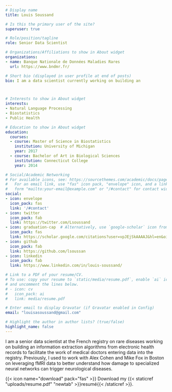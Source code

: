 ```yaml
---
# Display name
title: Louis Soussand

# Is this the primary user of the site?
superuser: true

# Role/position/tagline
role: Senior Data Scientist

# Organizations/Affiliations to show in About widget
organizations:
- name: Banque Nationale de Données Maladies Rares
  url: https://www.bndmr.fr/

# Short bio (displayed in user profile at end of posts)
bio: I am a data scientist currently working on building an



# Interests to show in About widget
interests:
- Natural Language Processing
- Biostatistics
- Public Health

# Education to show in About widget
education:
  courses:
  - course: Master of Science in Biostatistics
    institution: University of Michigan
    year: 2017
  - course: Bachelor of Art in Biological Sciences
    institution: Connecticut College
    year: 2014

# Social/Academic Networking
# For available icons, see: https://sourcethemes.com/academic/docs/page-builder/#icons
#   For an email link, use "fas" icon pack, "envelope" icon, and a link in the
#   form "mailto:your-email@example.com" or "/#contact" for contact widget.
social:
- icon: envelope
  icon_pack: fas
  link: '/#contact'
- icon: twitter
  icon_pack: fab
  link: https://twitter.com/Lsoussand
- icon: graduation-cap  # Alternatively, use `google-scholar` icon from `ai` icon pack
  icon_pack: fas
  link: https://scholar.google.com/citations?user=vpJEjSkAAAAJ&hl=en&oi=ao
- icon: github
  icon_pack: fab
  link: https://github.com/lsoussan
- icon: linkedin
  icon_pack: fab
  link: https://www.linkedin.com/in/louis-soussand/

# Link to a PDF of your resume/CV.
# To use: copy your resume to `static/media/resume.pdf`, enable `ai` icons in `params.toml`,
# and uncomment the lines below.
# - icon: cv
#   icon_pack: ai
#   link: media/resume.pdf

# Enter email to display Gravatar (if Gravatar enabled in Config)
email: "louisasoussand@gmail.com"

# Highlight the author in author lists? (true/false)
highlight_name: false
---
```


I am a senior data scientist at the French registry on rare diseases working on building an information extraction algorithms from electronic health records to facilitate the work of medical doctors entering data into the registry. Previously, I used to work with Alex Cohen and Mike Fox in Boston on leveraging fMRI data to better understand how damage to specialized neural networks can trigger neurological diseases.



{{< icon name="download" pack="fas" >}} Download my {{< staticref "uploads/resume.pdf" "newtab" >}}resumé{{< /staticref >}}.
